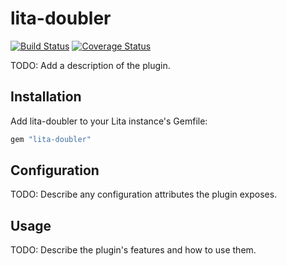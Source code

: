 # lita-doubler

[![Build Status](https://travis-ci.org/eikishitei/lita-doubler.png?branch=master)](https://travis-ci.org/eikishitei/lita-doubler)
[![Coverage Status](https://coveralls.io/repos/eikishitei/lita-doubler/badge.png)](https://coveralls.io/r/eikishitei/lita-doubler)

TODO: Add a description of the plugin.

## Installation

Add lita-doubler to your Lita instance's Gemfile:

``` ruby
gem "lita-doubler"
```

## Configuration

TODO: Describe any configuration attributes the plugin exposes.

## Usage

TODO: Describe the plugin's features and how to use them.
